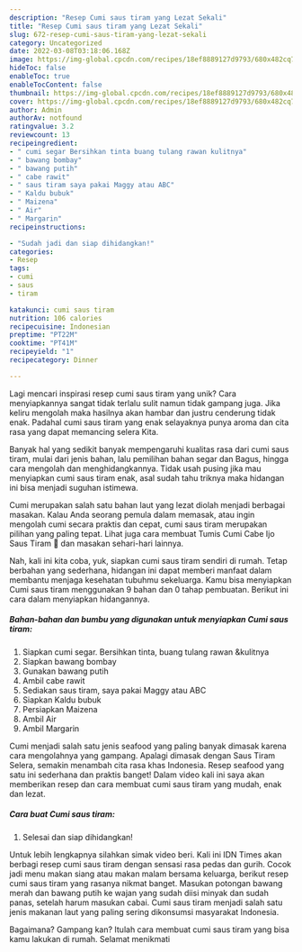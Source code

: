 ```yaml
---
description: "Resep Cumi saus tiram yang Lezat Sekali"
title: "Resep Cumi saus tiram yang Lezat Sekali"
slug: 672-resep-cumi-saus-tiram-yang-lezat-sekali
category: Uncategorized
date: 2022-03-08T03:18:06.168Z
image: https://img-global.cpcdn.com/recipes/18ef8889127d9793/680x482cq70/cumi-saus-tiram-foto-resep-utama.jpg
hideToc: false
enableToc: true
enableTocContent: false
thumbnail: https://img-global.cpcdn.com/recipes/18ef8889127d9793/680x482cq70/cumi-saus-tiram-foto-resep-utama.jpg
cover: https://img-global.cpcdn.com/recipes/18ef8889127d9793/680x482cq70/cumi-saus-tiram-foto-resep-utama.jpg
author: Admin
authorAv: notfound
ratingvalue: 3.2
reviewcount: 13
recipeingredient:
- " cumi segar Bersihkan tinta buang tulang rawan kulitnya"
- " bawang bombay"
- " bawang putih"
- " cabe rawit"
- " saus tiram saya pakai Maggy atau ABC"
- " Kaldu bubuk"
- " Maizena"
- " Air"
- " Margarin"
recipeinstructions:

- "Sudah jadi dan siap dihidangkan!"
categories:
- Resep
tags:
- cumi
- saus
- tiram

katakunci: cumi saus tiram 
nutrition: 106 calories
recipecuisine: Indonesian
preptime: "PT22M"
cooktime: "PT41M"
recipeyield: "1"
recipecategory: Dinner

---
```





Lagi mencari inspirasi resep cumi saus tiram yang unik? Cara menyiapkannya sangat tidak terlalu sulit namun tidak gampang juga. Jika keliru mengolah maka hasilnya akan hambar dan justru cenderung tidak enak. Padahal cumi saus tiram yang enak selayaknya punya aroma dan cita rasa yang dapat memancing selera Kita.





Banyak hal yang sedikit banyak mempengaruhi kualitas rasa dari cumi saus tiram, mulai dari jenis bahan, lalu pemilihan bahan segar dan Bagus, hingga cara mengolah dan menghidangkannya. Tidak usah pusing jika mau menyiapkan cumi saus tiram enak,      asal sudah tahu triknya maka hidangan ini bisa menjadi suguhan istimewa.














Cumi merupakan salah satu bahan laut yang lezat diolah menjadi berbagai masakan. Kalau Anda seorang pemula dalam memasak, atau ingin mengolah cumi secara praktis dan cepat, cumi saus tiram merupakan pilihan yang paling tepat. Lihat juga cara membuat Tumis Cumi Cabe Ijo Saus Tiram 🦑 dan masakan sehari-hari lainnya.






Nah, kali ini kita coba, yuk, siapkan cumi saus tiram sendiri di rumah. Tetap berbahan yang sederhana, hidangan ini dapat memberi manfaat dalam membantu menjaga kesehatan tubuhmu sekeluarga. Kamu bisa menyiapkan Cumi saus tiram menggunakan 9 bahan dan 0 tahap pembuatan. Berikut ini cara dalam menyiapkan hidangannya.

<!--inarticleads1-->

##### Bahan-bahan dan bumbu yang digunakan untuk menyiapkan Cumi saus tiram:

1. Siapkan  cumi segar. Bersihkan tinta, buang tulang rawan &amp;kulitnya
1. Siapkan  bawang bombay
1. Gunakan  bawang putih
1. Ambil  cabe rawit
1. Sediakan  saus tiram, saya pakai Maggy atau ABC
1. Siapkan  Kaldu bubuk
1. Persiapkan  Maizena
1. Ambil  Air
1. Ambil  Margarin


Cumi menjadi salah satu jenis seafood yang paling banyak dimasak karena cara mengolahnya yang gampang. Apalagi dimasak dengan Saus Tiram Selera, semakin menambah cita rasa khas Indonesia. Resep seafood yang satu ini sederhana dan praktis banget! Dalam video kali ini saya akan memberikan resep dan cara membuat cumi saus tiram yang mudah, enak dan lezat. 

<!--inarticleads2-->

##### Cara buat Cumi saus tiram:


1. Selesai dan siap dihidangkan!

Untuk lebih lengkapnya silahkan simak video beri. Kali ini IDN Times akan berbagi resep cumi saus tiram dengan sensasi rasa pedas dan gurih. Cocok jadi menu makan siang atau makan malam bersama keluarga, berikut resep cumi saus tiram yang rasanya nikmat banget. Masukan potongan bawang merah dan bawang putih ke wajan yang sudah diisi minyak dan sudah panas, setelah harum masukan cabai. Cumi saus tiram menjadi salah satu jenis makanan laut yang paling sering dikonsumsi masyarakat Indonesia. 

Bagaimana? Gampang kan? Itulah cara membuat cumi saus tiram yang bisa kamu lakukan di rumah. Selamat menikmati
